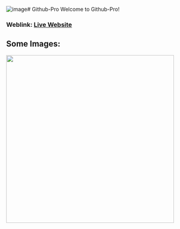 ![image](https://github.com/Prakharpandey007/Github-Pro/assets/124185531/56b6877e-e996-43a8-86f8-db740ddf3d88)# Github-Pro
Welcome to Github-Pro!
### Weblink: [Live Website](github-pro-1.onrender.com)
## Some Images:
<img width="450px" src="https://images.unsplash.com/photo-1720188228786-e6cb3b668aef?q=80&w=2832&auto=format&fit=crop&ixlib=rb-4.0.3&ixid=M3wxMjA3fDB8MHxwaG90by1wYWdlfHx8fGVufDB8fHx8fA%3D%3D"/>
